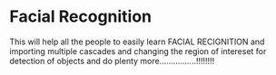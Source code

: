 # Facial Recognition 


This will help all the people to easily learn FACIAL RECIGNITION and importing multiple  cascades and changing the region of  intereset for detection of objects and do plenty more................!!!!!!!!